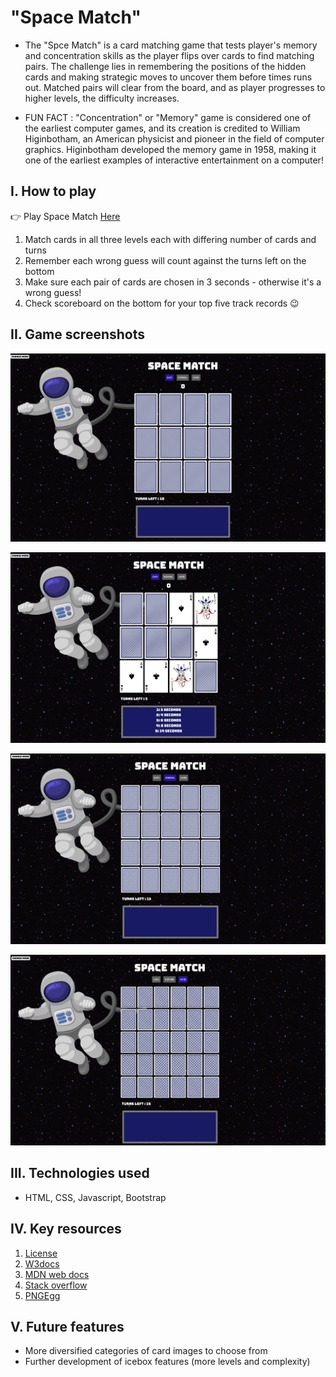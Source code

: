 # "Space Match" 
- The "Spce Match" is a card matching game that tests player's memory and concentration skills as the player flips over cards to find matching pairs. The challenge lies in remembering the positions of the hidden cards and making strategic moves to uncover them before times runs out. Matched pairs will clear from the board, and as player progresses to higher levels, the difficulty increases. 

- FUN FACT : "Concentration" or "Memory" game is considered one of the earliest computer games, and its creation is credited to William Higinbotham, an American physicist and pioneer in the field of computer graphics. Higinbotham developed the memory game in 1958, making it one of the earliest examples of interactive entertainment on a computer!

## I. How to play

 👉   Play Space Match [Here](https://ellen3128.github.io/Space-Match/)  

1. Match cards in all three levels each with differing number of cards and turns 
2. Remember each wrong guess will count against the turns left on the bottom
3. Make sure each pair of cards are chosen in 3 seconds - otherwise it's a wrong guess! 
4. Check scoreboard on the bottom for your top five track records 😉 

## II. Game screenshots 

![Starting Page](assets/1.png)

![Level 1](assets/2.png)


![Starting Page](assets/3.png)

![Starting Page](assets/4.png)

## III. Technologies used

- HTML, CSS, Javascript, Bootstrap

## IV. Key resources 

1. [License](./LICENSE.md)
2. [W3docs](https://www.w3docs.com/snippets/javascript/how-to-randomize-shuffle-a-javascript-array.html)
3. [MDN web docs](https://www.developer.mozilla.org)  
4. [Stack overflow](https://www.stackoverflow.com) 
5. [PNGEgg](https://www.pngegg.com/en/png-bcgqn) 

## V. Future features

- More diversified categories of card images to choose from
- Further development of icebox features (more levels and complexity)



